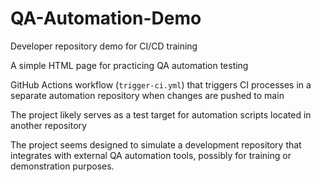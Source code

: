 # QA-Automation-Demo

Developer repository demo for CI/CD training

A simple HTML page for practicing QA automation testing

GitHub Actions workflow (`trigger-ci.yml`) that triggers CI processes in a separate automation repository when changes are pushed to main

The project likely serves as a test target for automation scripts located in another repository

The project seems designed to simulate a development repository that integrates with external QA automation tools, possibly for training or demonstration purposes.

